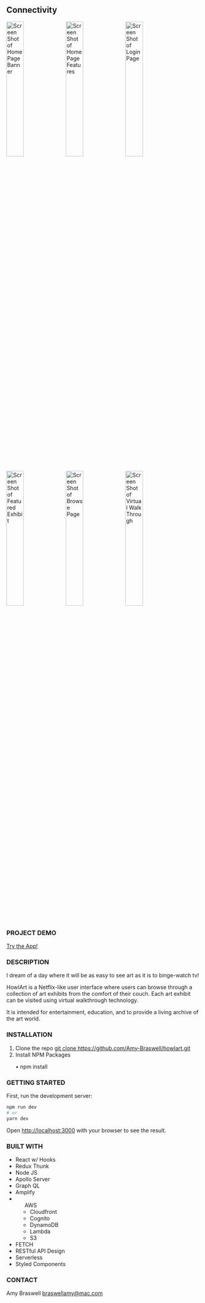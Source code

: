 <h2> Connectivity </h2>

<img width="30%" alt="Screen Shot of Home Page Banner" src="https://user-images.githubusercontent.com/55002971/168963243-ea1a855a-5382-44dc-ad01-a1bb141d02c8.png">
<img width="30%" alt="Screen Shot of Home Page Features" src="https://user-images.githubusercontent.com/55002971/168963624-d217a772-747d-4838-85e8-1e048575815c.png">
<img width="30%" alt="Screen Shot of Login Page" src="https://user-images.githubusercontent.com/55002971/168963748-f4a01d5b-75b3-4117-b288-48034ff92b64.png">
<img width="30%" alt="Screen Shot of Featured Exhibit" src="https://user-images.githubusercontent.com/55002971/168963812-9d102c27-c4be-4ca4-b1e5-2d2064e59a78.png">
<img width="30%" alt="Screen Shot of Browse Page" src="https://user-images.githubusercontent.com/55002971/168963895-8a6356a3-54b7-44cc-88c9-c1dc5d80fc0f.png">
<img width="30%" alt="Screen Shot of Virtual Walk Through" src="https://user-images.githubusercontent.com/55002971/168963972-48860a80-b8d2-4616-81fa-abd9320b60ca.png">

 
<h3>PROJECT DEMO</h3>
<p><a href="https://howiart.com" target="blank">Try the App!</a></p>

<h3>DESCRIPTION</h3>
<p>I dream of a day where it will be as easy to see art as it is to binge-watch tv! 

HowIArt is a Netflix-like user interface where users can browse through a collection of art exhibits from the comfort of their couch. Each art exhibit can be visited using virtual walkthrough technology. 

It is intended for entertainment, education, and to provide a living archive of the art world.
</p>


<h3>INSTALLATION</h3>
<ol>
    <li>Clone the repo <a href="https://github.com/Amy-Braswell/howIart.git" target="blank">git clone https://github.com/Amy-Braswell/howIart.git</a></li>
    <li>Install NPM Packages</li>
        <p>   • npm install</p>  
</ol>

<h3>GETTING STARTED</h3>
First, run the development server:

```bash
npm run dev
# or
yarn dev
```

Open [http://localhost:3000](http://localhost:3000) with your browser to see the result.

<h3>BUILT WITH</h3>
<ul>
    <li>React w/ Hooks</li>
    <li>Redux Thunk</li>
    <li>Node JS</li>
    <li>Apollo Server</li>
    <li>Graph QL</li>
    <li>Amplify</li>
    <li><ul>
        AWS
        <li style="margin-left: 3%;">Cloudfront</li>
        <li style="margin-left: 3%;">Cognito</li>
        <li style="margin-left: 3%;">DynamoDB</li>
        <li style="margin-left: 3%;">Lambda</li>
        <li style="margin-left: 3%;">S3</li>
    </ul></li>
    <li>FETCH</li>
    <li>RESTful API Design</li>
    <li>Serverless</li>
    <li>Styled Components</li>
</ul>

<h3>CONTACT</h3>
<p>Amy Braswell  <a href="mailto:braswellamy@mac.com? subject=HowIArt">braswellamy@mac.com</a></p>

















